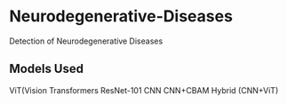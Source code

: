 # Neurodegenerative-Diseases
Detection of Neurodegenerative Diseases
## Models Used
ViT(Vision Transformers
ResNet-101
CNN
CNN+CBAM
Hybrid (CNN+ViT)
